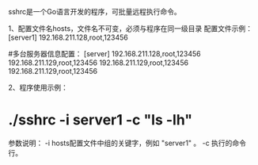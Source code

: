 sshrc是一个Go语言开发的程序，可批量远程执行命令。

1、配置文件名hosts，文件名不可变，必须与程序在同一级目录 配置文件示例： 
[server1] 
192.168.211.128,root,123456

#多台服务器信息配置： 
[server] 
192.168.211.128,root,123456 
192.168.211.129,root,123456 
192.168.211.129,root,123456 
192.168.211.129,root,123456


2、程序使用示例：
# ./sshrc -i server1 -c "ls -lh"

参数说明： 
-i  hosts配置文件中组的关键字，例如 "server1" 。
-c  执行的命令行。